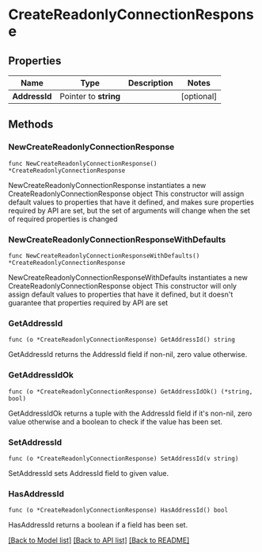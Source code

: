 # CreateReadonlyConnectionResponse

## Properties

Name | Type | Description | Notes
------------ | ------------- | ------------- | -------------
**AddressId** | Pointer to **string** |  | [optional] 

## Methods

### NewCreateReadonlyConnectionResponse

`func NewCreateReadonlyConnectionResponse() *CreateReadonlyConnectionResponse`

NewCreateReadonlyConnectionResponse instantiates a new CreateReadonlyConnectionResponse object
This constructor will assign default values to properties that have it defined,
and makes sure properties required by API are set, but the set of arguments
will change when the set of required properties is changed

### NewCreateReadonlyConnectionResponseWithDefaults

`func NewCreateReadonlyConnectionResponseWithDefaults() *CreateReadonlyConnectionResponse`

NewCreateReadonlyConnectionResponseWithDefaults instantiates a new CreateReadonlyConnectionResponse object
This constructor will only assign default values to properties that have it defined,
but it doesn't guarantee that properties required by API are set

### GetAddressId

`func (o *CreateReadonlyConnectionResponse) GetAddressId() string`

GetAddressId returns the AddressId field if non-nil, zero value otherwise.

### GetAddressIdOk

`func (o *CreateReadonlyConnectionResponse) GetAddressIdOk() (*string, bool)`

GetAddressIdOk returns a tuple with the AddressId field if it's non-nil, zero value otherwise
and a boolean to check if the value has been set.

### SetAddressId

`func (o *CreateReadonlyConnectionResponse) SetAddressId(v string)`

SetAddressId sets AddressId field to given value.

### HasAddressId

`func (o *CreateReadonlyConnectionResponse) HasAddressId() bool`

HasAddressId returns a boolean if a field has been set.


[[Back to Model list]](../README.md#documentation-for-models) [[Back to API list]](../README.md#documentation-for-api-endpoints) [[Back to README]](../README.md)


